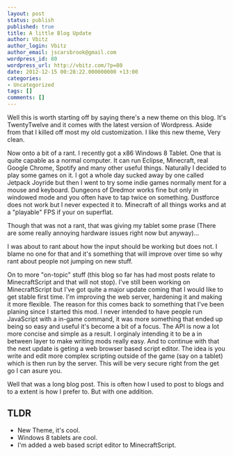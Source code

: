 ```yaml
---
layout: post
status: publish
published: true
title: A little Blog Update
author: Vbitz
author_login: Vbitz
author_email: jscarsbrook@gmail.com
wordpress_id: 80
wordpress_url: http://vbitz.com/?p=80
date: 2012-12-15 00:28:22.000000000 +13:00
categories:
- Uncategorized
tags: []
comments: []
---
```

Well this is worth starting off by saying there's a new theme on this blog. It's TwentyTwelve and it comes with the latest version of Wordpress. Aside from that I killed off most my old customization. I like this new theme, Very clean.

Now onto a bit of a rant. I recently got a x86 Windows 8 Tablet. One that is quite capable as a normal computer. It can run Eclipse, Minecraft, real Google Chrome, Spotify and many other useful things. Naturally I decided to play some games on it. I got a whole day sucked away by one called Jetpack Joyride but then I went to try some indie games normally ment for a mouse and keyboard. Dungeons of Dredmor works fine but only in windowed mode and you often have to tap twice on something. Dustforce does not work but I never expected it to. Minecraft of all things works and at a "playable" FPS if your on superflat.

Though that was not a rant, that was giving my tablet some prase (There are some really annoying hardware issues right now but anyway)...

I was about to rant about how the input should be working but does not. I blame no one for that and it's something that will improve over time so why rant about people not jumping on new stuff.

On to more "on-topic" stuff (this blog so far has had most posts relate to MinecraftScript and that will not stop). I've still been working on MinecraftScript but I've got quite a major update coming that I would like to get stable first time. I'm improving the web server, hardening it and making it more flexible. The reason for this comes back to something that I've been planing since I started this mod. I never intended to have people run JavaScript with a in-game command, it was more something that ended up being so easy and useful it's become a bit of a focus. The API is now a lot more concise and simple as a result. I orginaly intending it to be a in between layer to make writing mods really easy. And to continue with that the next update is geting a web browser based script editor. The idea is you write and edit more complex scripting outside of the game (say on a tablet) which is then run by the server. This will be very secure right from the get go I can asure you.

Well that was a long blog post. This is often how I used to post to blogs and to a extent is how I prefer to. But with one addition.
<h2><strong>TLDR</strong></h2>
<ul>
	<li><span style="line-height: 14px;">New Theme, it's cool.</span></li>
	<li>Windows 8 tablets are cool.</li>
	<li>I'm added a web based script editor to MinecraftScript.</li>
</ul>
